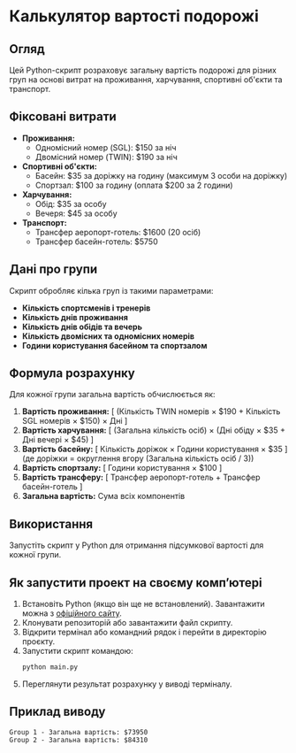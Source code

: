 # Калькулятор вартості подорожі

## Огляд
Цей Python-скрипт розраховує загальну вартість подорожі для різних груп на основі витрат на проживання, харчування, спортивні об'єкти та транспорт.

## Фіксовані витрати
- **Проживання:**
  - Одномісний номер (SGL): $150 за ніч
  - Двомісний номер (TWIN): $190 за ніч
- **Спортивні об'єкти:**
  - Басейн: $35 за доріжку на годину (максимум 3 особи на доріжку)
  - Спортзал: $100 за годину (оплата $200 за 2 години)
- **Харчування:**
  - Обід: $35 за особу
  - Вечеря: $45 за особу
- **Транспорт:**
  - Трансфер аеропорт-готель: $1600 (20 осіб)
  - Трансфер басейн-готель: $5750

## Дані про групи
Скрипт обробляє кілька груп із такими параметрами:
- **Кількість спортсменів і тренерів**
- **Кількість днів проживання**
- **Кількість днів обідів та вечерь**
- **Кількість двомісних та одномісних номерів**
- **Години користування басейном та спортзалом**

## Формула розрахунку
Для кожної групи загальна вартість обчислюється як:
1. **Вартість проживання:**
   \[ (Кількість TWIN номерів × $190 + Кількість SGL номерів × $150) × Дні \]
2. **Вартість харчування:**
   \[ (Загальна кількість осіб) × (Дні обіду × $35 + Дні вечері × $45) \]
3. **Вартість басейну:**
   \[ Кількість доріжок × Години користування × $35 \] (де доріжки = округлення вгору (Загальна кількість осіб / 3))
4. **Вартість спортзалу:**
   \[ Години користування × $100 \]
5. **Вартість трансферу:**
   \[ Трансфер аеропорт-готель + Трансфер басейн-готель \]
6. **Загальна вартість:** Сума всіх компонентів

## Використання
Запустіть скрипт у Python для отримання підсумкової вартості для кожної групи.

## Як запустити проект на своєму комп’ютері
1. Встановіть Python (якщо він ще не встановлений). Завантажити можна з [офіційного сайту](https://www.python.org/downloads/).
2. Клонувати репозиторій або завантажити файл скрипту.
3. Відкрити термінал або командний рядок і перейти в директорію проєкту.
4. Запустити скрипт командою:
   ```sh
   python main.py
   ```
5. Переглянути результат розрахунку у виводі терміналу.

## Приклад виводу
```
Group 1 - Загальна вартість: $73950
Group 2 - Загальна вартість: $84310
```

